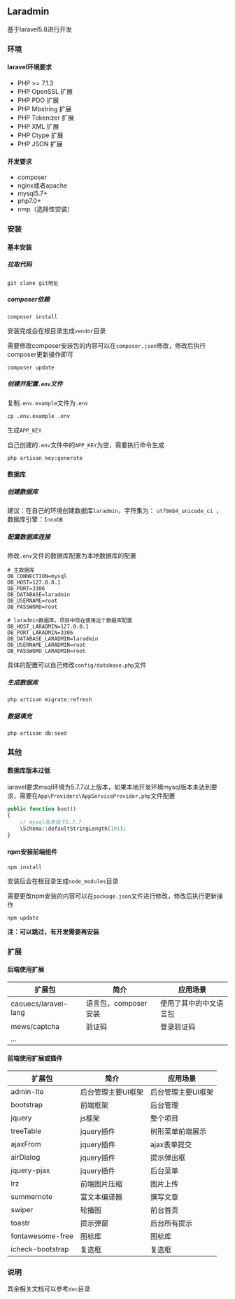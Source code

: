 ## Laradmin

基于laravel5.8进行开发

### 环境

#### laravel环境要求

- PHP >= 7.1.3
- PHP OpenSSL 扩展
- PHP PDO 扩展
- PHP Mbstring 扩展
- PHP Tokenizer 扩展
- PHP XML 扩展
- PHP Ctype 扩展
- PHP JSON 扩展

#### 开发要求

- composer
- nginx或者apache
- mysql5.7+
- php7.0+
- nmp（选择性安装）

### 安装

#### 基本安装

##### 拉取代码

```
git clone git地址
```

##### composer依赖

```
composer install
```

安装完成会在根目录生成`vendor`目录

需要修改composer安装包的内容可以在`composer.json`修改，修改后执行composer更新操作即可

```
composer update
```

##### 创建并配置`.env`文件

复制`.env.example`文件为`.env`

```
cp .env.example .env
```

生成`APP_KEY`

自己创建的`.env`文件中的`APP_KEY`为空，需要执行命令生成

```
php artisan key:generate
```

#### 数据库

##### 创建数据库

建议：在自己的环境创建数据库`laradmin`，字符集为： `utf8mb4_unicode_ci `，数据库引擎：`InnoDB`

##### 配置数据库连接

修改`.env`文件的数据库配置为本地数据库的配置

```
# 主数据库
DB_CONNECTION=mysql
DB_HOST=127.0.0.1
DB_PORT=3306
DB_DATABASE=laradmin
DB_USERNAME=root
DB_PASSWORD=root

# laradmin数据库，项目中现在使用这个数据库配置
DB_HOST_LARADMIN=127.0.0.1
DB_PORT_LARADMIN=3306
DB_DATABASE_LARADMIN=laradmin
DB_USERNAME_LARADMIN=root
DB_PASSWORD_LARADMIN=root
```

具体的配置可以自己修改`config/database.php`文件

##### 生成数据库

```
php artisan migrate:refresh
```

##### 数据填充

```
php artisan db:seed
```

### 其他

#### 数据库版本过低

laravel要求msql环境为5.7.7以上版本，如果本地开发环境mysql版本未达到要求，需要在`App\Providers\AppServiceProvider.php`文件配置

```php
public function boot()
{
    // mysql版本低于5.7.7
    \Schema::defaultStringLength(191);
}
```

#### npm安装前端组件

```
npm install
```

安装后会在根目录生成`node_modules`目录

需要更改npm安装的内容可以在`package.json`文件进行修改，修改后执行更新操作

```
npm update
```

**注：可以跳过，有开发需要再安装**

### 扩展

#### 后端使用扩展

| 扩展包               | 简介                 | 应用场景               |
| -------------------- | -------------------- | ---------------------- |
| caouecs/laravel-lang | 语言包，composer安装 | 使用了其中的中文语言包 |
| mews/captcha         | 验证码               | 登录验证码             |
| ...                  |                      |                        |

#### 前端使用扩展或插件

| 扩展包           | 简介               | 应用场景           |
| ---------------- | ------------------ | ------------------ |
| admin-lte        | 后台管理主要UI框架 | 后台管理主要UI框架 |
| bootstrap        | 前端框架           | 后台管理           |
| jquery           | js框架             | 整个项目           |
| treeTable        | jquery插件         | 树形菜单前端展示   |
| ajaxFrom         | jquery插件         | ajax表单提交       |
| airDialog        | jquery插件         | 提示弹出框         |
| jquery-pjax      | jquery插件         | 后台菜单           |
| lrz              | 前端图片压缩       | 图片上传           |
| summernote       | 富文本编译器       | 撰写文章           |
| swiper           | 轮播图             | 前台首页           |
| toastr           | 提示弹窗           | 后台所有提示       |
| fontawesome-free | 图标库             | 图标库             |
| icheck-bootstrap | 复选框             | 复选框             |

### 说明

其余相关文档可以参考`doc`目录
